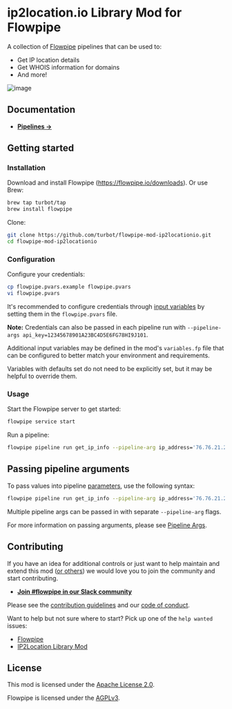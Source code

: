 # ip2location.io Library Mod for Flowpipe

A collection of [Flowpipe](https://flowpipe.io) pipelines that can be used to:

- Get IP location details
- Get WHOIS information for domains
- And more!

![image](https://github.com/turbot/flowpipe-mod-ip2locationio/blob/main/docs/images/flowpipe_pipeline_run.png?raw=true)

## Documentation

- **[Pipelines →](https://hub.flowpipe.io/mods/turbot/ip2location/pipelines)**

## Getting started

### Installation

Download and install Flowpipe (https://flowpipe.io/downloads). Or use Brew:

```sh
brew tap turbot/tap
brew install flowpipe
```

Clone:

```sh
git clone https://github.com/turbot/flowpipe-mod-ip2locationio.git
cd flowpipe-mod-ip2locationio
```

### Configuration

Configure your credentials:

```sh
cp flowpipe.pvars.example flowpipe.pvars
vi flowpipe.pvars
```

It's recommended to configure credentials through [input variables](https://flowpipe.io/docs/using-flowpipe/mod-variables) by setting them in the `flowpipe.pvars` file.

**Note:** Credentials can also be passed in each pipeline run with `--pipeline-args api_key=12345678901A23BC4D5E6FG78HI9J101`.

Additional input variables may be defined in the mod's `variables.fp` file that can be configured to better match your environment and requirements.

Variables with defaults set do not need to be explicitly set, but it may be helpful to override them.

### Usage

Start the Flowpipe server to get started:

```sh
flowpipe service start
```

Run a pipeline:

```sh
flowpipe pipeline run get_ip_info --pipeline-arg ip_address='76.76.21.21'
```

## Passing pipeline arguments

To pass values into pipeline [parameters](https://flowpipe.io/docs/using-flowpipe/pipeline-parameters), use the following syntax:

```sh
flowpipe pipeline run get_ip_info --pipeline-arg ip_address='76.76.21.21'
```

Multiple pipeline args can be passed in with separate `--pipeline-arg` flags.

For more information on passing arguments, please see [Pipeline Args](https://flowpipe.io/docs/using-flowpipe/pipeline-arguments).

## Contributing

If you have an idea for additional controls or just want to help maintain and extend this mod ([or others](https://github.com/topics/flowpipe-mod)) we would love you to join the community and start contributing.

- **[Join #flowpipe in our Slack community ](https://flowpipe.io/community/join)**

Please see the [contribution guidelines](https://github.com/turbot/flowpipe/blob/main/CONTRIBUTING.md) and our [code of conduct](https://github.com/turbot/flowpipe/blob/main/CODE_OF_CONDUCT.md).

Want to help but not sure where to start? Pick up one of the `help wanted` issues:

- [Flowpipe](https://github.com/turbot/flowpipe/labels/help%20wanted)
- [IP2Location Library Mod](https://github.com/turbot/flowpipe-mod-ip2locationio/labels/help%20wanted)

## License

This mod is licensed under the [Apache License 2.0](https://github.com/turbot/flowpipe-mod-ip2locationio/blob/main/LICENSE).

Flowpipe is licensed under the [AGPLv3](https://github.com/turbot/flowpipe/blob/main/LICENSE).
